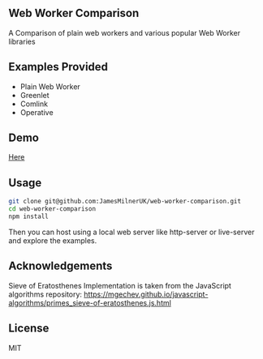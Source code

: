 
## Web Worker Comparison

A Comparison of plain web workers and various popular Web Worker libraries

## Examples Provided

* Plain Web Worker
* Greenlet
* Comlink
* Operative

## Demo

[Here](https://jamesmilneruk.github.io/web-worker-comparison/)

## Usage

```bash
git clone git@github.com:JamesMilnerUK/web-worker-comparison.git
cd web-worker-comparison
npm install
```
Then you can host using a local web server like http-server or live-server and explore the examples.

## Acknowledgements
Sieve of Eratosthenes Implementation is taken from the JavaScript algorithms repository:
https://mgechev.github.io/javascript-algorithms/primes_sieve-of-eratosthenes.js.html

## License

MIT